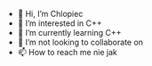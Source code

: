 - 👋 Hi, I’m Chlopiec
- 👀 I’m interested in C++
- 🌱 I’m currently learning C++
- 💞️ I’m not looking to collaborate on 
- 📫 How to reach me nie jak

<!---
Chopiec/Chopiec is a ✨ special ✨ repository because its `README.md` (this file) appears on your GitHub profile.
You can click the Preview link to take a look at your changes.
--->
